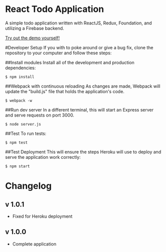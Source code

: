 # React Todo Application

A simple todo application written with ReactJS, Redux, Foundation, and utilizing a Firebase backend.

[Try out the demo yourself!](https://ancient-forest-81835.herokuapp.com/#/?_k=bjkxtz)


#Developer Setup
If you with to poke around or give a bug fix, clone the repository to your computer and follow these steps:

##Install modules
Install all of the development and production dependencies:
```
$ npm install
```

##Webpack with continuous reloading
As changes are made, Webpack will update the "build.js" file that holds the application's code.
```
$ webpack -w

```

##Run dev server
In a different terminal, this will start an Express server and serve requests on port 3000.
```
$ node server.js
```

##Test
To run tests:
```
$ npm test

```

##Test Deployment
This will ensure the steps Heroku will use to deploy and serve the application work correctly:
```
$ npm start

```




# Changelog

v 1.0.1
-------
* Fixed for Heroku deployment

v 1.0.0
-------
* Complete application